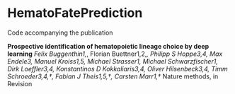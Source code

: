 # HematoFatePrediction

Code accompanying the publication

**Prospective identification of hematopoietic lineage choice by deep learning**
 *Felix Buggenthin1,*, Florian Buettner1,2,*, Philipp S Hoppe3,4, Max Endele3, Manuel Kroiss1,5, Michael Strasser1, Michael Schwarzfischer1, Dirk Loeffler3,4, Konstantinos D Kokkaliaris3,4, Oliver Hilsenbeck3,4, Timm Schroeder3,4,†, Fabian J Theis1,5,†, Carsten Marr1,†*
 Nature methods, in Revision
